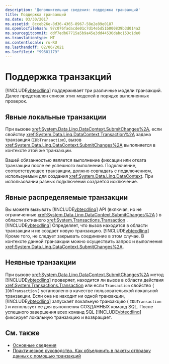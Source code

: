 ```yaml
---
description: 'Дополнительные сведения: поддержка транзакций'
title: Поддержка транзакций
ms.date: 03/30/2017
ms.assetid: 8cceb26e-8d36-4365-8967-58e2e89e0187
ms.openlocfilehash: 97c076fadacde01c7d14e5d51b000839b3d014a2
ms.sourcegitcommit: ddf7edb67715a5b9a45e3dd44536dabc153c1de0
ms.translationtype: MT
ms.contentlocale: ru-RU
ms.lasthandoff: 02/06/2021
ms.locfileid: "99681179"
---
```

# <a name="transaction-support"></a>Поддержка транзакций

[!INCLUDE[vbtecdlinq](../../../../../../includes/vbtecdlinq-md.md)] поддерживает три различные модели транзакций. Далее представлен список этих моделей в порядке выполненных проверок.  
  
## <a name="explicit-local-transaction"></a>Явные локальные транзакции  

 При вызове <xref:System.Data.Linq.DataContext.SubmitChanges%2A>, если свойству <xref:System.Data.Linq.DataContext.Transaction%2A> задана транзакция (`IDbTransaction`), вызов <xref:System.Data.Linq.DataContext.SubmitChanges%2A> выполняется в контексте этой же транзакции.  
  
 Вашей обязанностью является выполнение фиксации или отката транзакции после ее успешного выполнения. Подключение, соответствующее транзакции, должно совпадать с подключением, используемым для создания <xref:System.Data.Linq.DataContext>. При использовании разных подключений создается исключение.  
  
## <a name="explicit-distributable-transaction"></a>Явные распределяемые транзакции  

 Вы можете вызывать [!INCLUDE[vbtecdlinq](../../../../../../includes/vbtecdlinq-md.md)] API (включая, но не ограниченные <xref:System.Data.Linq.DataContext.SubmitChanges%2A> ) в области активного <xref:System.Transactions.Transaction> . [!INCLUDE[vbtecdlinq](../../../../../../includes/vbtecdlinq-md.md)] Определяет, что вызов находится в области транзакции и не создает новую транзакцию. [!INCLUDE[vbtecdlinq](../../../../../../includes/vbtecdlinq-md.md)] Кроме того, не следует закрывать соединение в этом случае. В контексте данной транзакции можно осуществить запрос и выполнения <xref:System.Data.Linq.DataContext.SubmitChanges%2A>.  
  
## <a name="implicit-transaction"></a>Неявные транзакции  

 При вызове <xref:System.Data.Linq.DataContext.SubmitChanges%2A> метод [!INCLUDE[vbtecdlinq](../../../../../../includes/vbtecdlinq-md.md)] проверяет, находится ли вызов в области действия <xref:System.Transactions.Transaction> или если `Transaction` свойство ( `IDbTransaction` ) установлено в качестве пользовательской локальной транзакции. Если она не находит ни одной транзакции, [!INCLUDE[vbtecdlinq](../../../../../../includes/vbtecdlinq-md.md)] запускает локальную транзакцию ( `IDbTransaction` ) и использует ее для выполнения СОЗДАННЫХ команд SQL. После успешного завершения всех команд SQL [!INCLUDE[vbtecdlinq](../../../../../../includes/vbtecdlinq-md.md)] фиксирует локальную транзакцию и возвращает.  
  
## <a name="see-also"></a>См. также

- [Основные сведения](background-information.md)
- [Практическое руководство. Как объединить в пакеты отправку данных с помощью транзакций](how-to-bracket-data-submissions-by-using-transactions.md)
